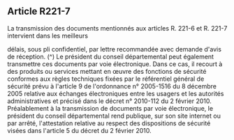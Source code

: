 ## Article R221-7

La transmission des documents mentionnés aux articles R. 221-6 et R. 221-7 intervient dans les meilleurs

délais, sous pli confidentiel, par lettre recommandée avec demande d'avis de réception. (^)
Le président du conseil départemental peut également transmettre ces documents par voie électronique.
Dans ce cas, il recourt à des produits ou services mettant en œuvre des fonctions de sécurité conformes aux
règles techniques fixées par le référentiel général de sécurité prévu à l'article 9 de l'ordonnance n° 2005-1516
du 8 décembre 2005 relative aux échanges électroniques entre les usagers et les autorités administratives
et précisé dans le décret n° 2010-112 du 2 février 2010. Préalablement à la transmission de documents par
voie électronique, le président du conseil départemental rend publique, sur son site internet ou par arrêté,
l'attestation relative au respect des dispositions de sécurité visées dans l'article 5 du décret du 2 février 2010.

